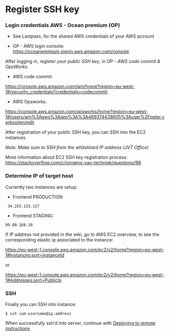# Register SSH key

### Login credentials AWS - Ocean premium (OP)

 - See Lastpass, for the shared AWS credentials of your AWS account

 - OP - AWS login console: https://oceanpremium.signin.aws.amazon.com/console

After logging in, _register your public SSH key_, in OP - _AWS code commit & OpsWorks_:

- AWS code commit:

https://console.aws.amazon.com/iam/home?region=eu-west-1#/security_credentials?credentials=codecommit

- AWS Opsworks:

https://console.aws.amazon.com/opsworks/home?region=eu-west-1#/users/arn%3Aaws%3Aiam%3A%3A469374438605%3Auser%2Fpeter.verkooijen/edit

After registration of your public SSH key, you can SSH into the EC2 instances.

_Note: Make sure to SSH from the whitelisted IP address (JVT Office)_

More information about EC2 SSH key registration process: 
https://stackoverflow.com/c/jongens-van-techniek/questions/98

### Determine IP of target host

Currently two instances are setup:

- Frontend PRODUCTION

```
 34.255.133.117
```

- Frontend STAGING: 

```
99.80.168.39
```

If IP address not provided in the wiki, go to AWS EC2 overview, to see the corresponding elastic ip associated to the instance:

https://eu-west-1.console.aws.amazon.com/ec2/v2/home?region=eu-west-1#Instances:sort=instanceId 

or 

https://eu-west-1.console.aws.amazon.com/ec2/v2/home?region=eu-west-1#Addresses:sort=PublicIp

### SSH 

Finally you can SSH into instance:

```shell
$ ssh iam-username@ip.address
```

When successfully ssh'd into server, continue with [Deploying to remote instructions](Remote%20deploying)